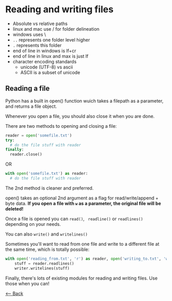 # Reading and writing files

* Absolute vs relative paths
* linux and mac use / for folder delineation
* windows uses \
* `..` represents one folder level higher
* `.` represents this folder
* end of line in windows is lf+cr
* end of line in linux and max is just lf
* character encoding standards
  * unicode (UTF-8) vs ascii
  * ASCII is a subset of unicode

## Reading a file

Python has a built in open() function wuich takes a filepath as a parameter, and returns a file object.

Whenever you open a file, you should also close it when you are done.

There are two methods to opening and closing a file:

```py
reader = open('somefile.txt')
try:
  # do the file stuff with reader
finally:
  reader.close()
```

OR

```py
with open('somefile.txt') as reader:
  # do the file stuff with reader
```

The 2nd method is cleaner and preferred.

open() takes an optional 2nd argument as a flag for read/write/append + byte data. **If you open a file with `w` as a parameter, the original file will be deleted!**

Once a file is opened you can `read()`, ` readline()` or `readlines()` depending on your needs.

You can also `write()` and `writelines()`

Sometimes you'll want to read from one file and write to a different file at the same time, which is totally possible:

```py
with open('reading_from.txt', 'r') as reader, open('writing_to.txt', 'w') as writer:
    stuff = reader.readlines()
    writer.writelines(stuff)
```

Finally, there's lots of existing modules for reading and writing files. Use those when you can!

[<-- Back](../README.md)

